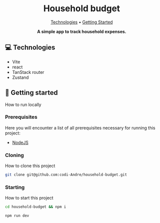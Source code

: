 <h1 align="center" style="font-weight: bold;">Household budget</h1>

<p align="center">
 <a href="#tech">Technologies</a> • 
 <a href="#started">Getting Started</a>
</p>

<p align="center">
    <b>A simple app to track household expenses.</b>
</p>

<h2 id="technologies">💻 Technologies</h2>

- Vite
- react
- TanStack router
- Zustand

<h2 id="started">🚀 Getting started</h2>

How to run locally

<h3>Prerequisites</h3>

Here you will encounter a list of all prerequisites necessary for running this project:

- [NodeJS](https://nodejs.org/en)

<h3>Cloning</h3>

How to clone this project

```bash
git clone git@github.com:codi-Andre/household-budget.git
```

<h3>Starting</h3>

How to start this project

```bash
cd household-budget && npm i

npm run dev
```
